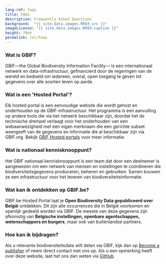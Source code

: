 ```yaml
---
lang-ref: faqs
title: FAQs
description: Frequently Asked Questions
background:  "{{ site.data.images.RR03.src }}"
imageLicense: "{{ site.data.images.RR03.caption }}"
height: 70vh
permalink: /nl/faqs
---
```


### Wat is GBIF?

GBIF—the Global Biodiversity Information Facility— is een internationaal netwerk en data-infrastructuur, gefinancierd door de regeringen van de wereld en bedoeld om iedereen, overal, open toegang te geven tot gegevens over alle soorten leven op aarde.

### Wat is een 'Hosted Portal'?

Elk hosted portal is een eenvoudige website die wordt gehost en onderhouden op de GBIF-infrastructuur. Het programma is een aanvulling op andere tools die via het netwerk beschikbaar zijn, doordat het de technische drempel verlaagt voor het onderhouden van een webaanwezigheid met een eigen merknaam die een gerichte subset weergeeft van de gegevens en informatie die al beschikbaar zijn via GBIF.org. Bekijk [GBIF Hosted portals](https://www.gbif.org/hosted-portals) voor meer informatie.

### Wat is nationaal kennisknooppunt?

Het GBIF nationaal kennisknooppunt is een team dat door een deelnemer is aangewezen om een ​​netwerk van mensen en instellingen te coördineren die biodiversiteitsgegevens produceren, beheren en gebruiken. Samen bouwen ze een infrastructuur voor het leveren van biodiversiteitsinformatie.

### Wat kan ik ontdekken op GBIF.be?

GBIF.be Hosted Portal laat je **Open Biodiversity Data gepubliceerd over België** ontdekken. Dit zijn alle occurrences die in België voorkomen en openlijk gedeeld worden via GBIF. De meeste van deze gegevens zijn afkomstig van **Belgische instellingen, openbare agentschappen, wetenschappers en burgers**, maar ook van buitenlandse partners.

### Hoe kan ik bijdragen?

Als u relevante biodiversiteitsdata wilt delen via GBIF, kijk dan op [Become a publisher](https://www.gbif.org/become-a-publisher) of neem direct contact met ons op.
Als u een opmerking heeft over deze website, laat het ons dan weten via [GitHub](https://github.com/gbif/hp-gbif-be)
